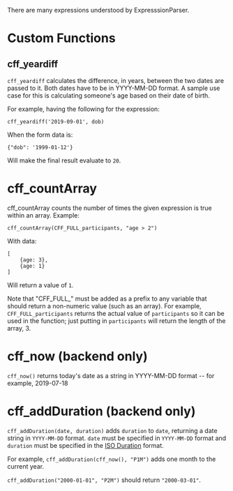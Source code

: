 There are many expressions understood by ExpresssionParser.

# Custom Functions

## cff_yeardiff
`cff_yeardiff` calculates the difference, in years, between the two dates are passed to it. Both dates have to be in YYYY-MM-DD format. A sample use case for this is calculating someone's age based on their date of birth.

For example, having the following for the expression:

```
cff_yeardiff('2019-09-01', dob)
```

When the form data is:

```
{"dob": '1999-01-12'}
```

Will make the final result evaluate to `20`.

# cff_countArray
cff_countArray counts the number of times the given expression is true within an array. Example:

```
cff_countArray(CFF_FULL_participants, "age > 2")
```

With data:
```
[
    {age: 3},
    {age: 1}
]
```

Will return a value of `1`.

Note that "CFF_FULL_" must be added as a prefix to any variable that should return a non-numeric value (such as an array). For example, `CFF_FULL_participants` returns the actual value of `participants` so it can be used in the function; just putting in `participants` will return the length of the array, 3.

# cff_now (backend only)
`cff_now()` returns today's date as a string in YYYY-MM-DD format -- for example, 2019-07-18

# cff_addDuration (backend only)
`cff_addDuration(date, duration)` adds `duration` to `date`, returning a date string in `YYYY-MM-DD` format. `date` must be specified in `YYYY-MM-DD` format and `duration` must be specified in the [ISO Duration](https://en.wikipedia.org/wiki/ISO_8601#Durations) format.

For example, `cff_addDuration(cff_now(), "P1M")` adds one month to the current year.

`cff_addDuration("2000-01-01", "P2M")` should return `"2000-03-01"`.